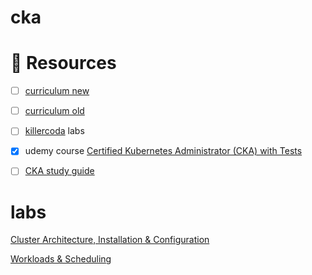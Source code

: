 # cka

# 💠 Resources

- [ ] [curriculum new](https://training.linuxfoundation.org/certified-kubernetes-administrator-cka-program-changes/?utm_campaign=2024%20CKS%20Program%20Changes&utm_medium=email&_hsmi=323359340&utm_content=323359340&utm_source=hs_email)
- [ ] [curriculum old](https://github.com/cncf/curriculum/blob/master/CKA_Curriculum_v1.30.pdf)
- [ ] [killercoda](https://killercoda.com/cka) labs
- [x]  udemy course [Certified Kubernetes Administrator (CKA) with Tests](https://www.udemy.com/course/certified-kubernetes-administrator-with-practice-tests/?couponCode=JUST4U02223)
- [ ] [CKA study guide](https://github.com/David-VTUK/CKA-StudyGuide/tree/master/LabGuide)


# labs

[Cluster Architecture, Installation & Configuration](lab/01-architecture.md)

[Workloads & Scheduling](lab/02-workloads.md)


